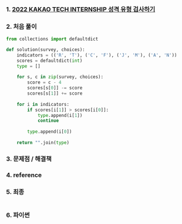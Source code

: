 
### 1. [2022 KAKAO TECH INTERNSHIP 성격 유형 검사하기](https://school.programmers.co.kr/learn/courses/30/lessons/118666) 

### 2. 처음 풀이

``` python
from collections import defaultdict

def solution(survey, choices):
    indicators = (('R', 'T'), ('C', 'F'), ('J', 'M'), ('A', 'N'))
    scores = defaultdict(int)
    type = []
    
    for s, c in zip(survey, choices):
        score = c - 4
        scores[s[0]] -= score
        scores[s[1]] += score
    
    for i in indicators:
        if scores[i[1]] > scores[i[0]]:
            type.append(i[1])
            continue
    
        type.append(i[0])
        
    return "".join(type)
```

### 3. 문제점 / 해결책

### 4. reference

### 5. 최종

``` python

```

### 6. 파이썬
<!--stackedit_data:
eyJoaXN0b3J5IjpbLTk2NzE0OTI0OSwxNTcyMDQ3Mjg5LDczMD
k5ODExNl19
-->